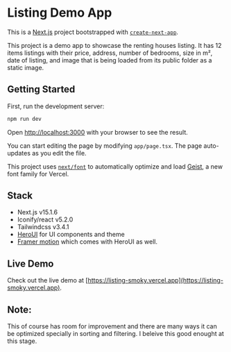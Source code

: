 # Listing Demo App

This is a [Next.js](https://nextjs.org) project bootstrapped with [`create-next-app`](https://nextjs.org/docs/app/api-reference/cli/create-next-app).

This project is a demo app to showcase the renting houses listing. It has 12 items listings with their price, address, number of bedrooms, size in m², date of listing, and image that is being loaded from its public folder as a static image.

## Getting Started

First, run the development server:

```bash
npm run dev
```

Open [http://localhost:3000](http://localhost:3000) with your browser to see the result.

You can start editing the page by modifying `app/page.tsx`. The page auto-updates as you edit the file.

This project uses [`next/font`](https://nextjs.org/docs/app/building-your-application/optimizing/fonts) to automatically optimize and load [Geist](https://vercel.com/font), a new font family for Vercel.

## Stack

- Next.js v15.1.6
- Iconify/react v5.2.0
- Tailwindcss v3.4.1
- [HeroUI](https://www.heroui.com/) for UI components and theme
- [Framer motion](https://motion.dev/) which comes with HeroUI as well.

## Live Demo

Check out the live demo at [https://listing-smoky.vercel.app](https://listing-smoky.vercel.app).

## Note:

This of course has room for improvement and there are many ways it can be optimized specially in sorting and filtering.
I beleive this good enought at this stage.
